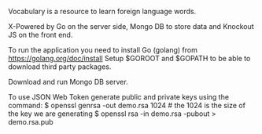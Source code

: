 Vocabulary is a resource to learn foreign language words. 

X-Powered by Go on the server side, Mongo DB to store data and Knockout JS on the front end. 

To run the application you need to install Go (golang) from https://golang.org/doc/install 
Setup $GOROOT and $GOPATH to be able to download third party packages.

Download and run Mongo DB server.

To use JSON Web Token generate public and private keys using the command:
  $ openssl genrsa -out demo.rsa 1024 # the 1024 is the size of the key we are generating
  $ openssl rsa -in demo.rsa -pubout > demo.rsa.pub 
